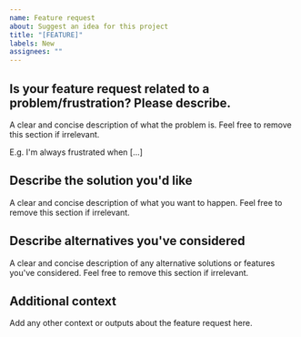 ```yaml
---
name: Feature request
about: Suggest an idea for this project
title: "[FEATURE]"
labels: New
assignees: ""
---
```


## Is your feature request related to a problem/frustration? Please describe.

A clear and concise description of what the problem is. Feel free to remove this section if irrelevant.

E.g. I'm always frustrated when [...]

## Describe the solution you'd like

A clear and concise description of what you want to happen. Feel free to remove this section if irrelevant.

## Describe alternatives you've considered

A clear and concise description of any alternative solutions or features you've considered. Feel free to remove this section if irrelevant.

## Additional context

Add any other context or outputs about the feature request here.
